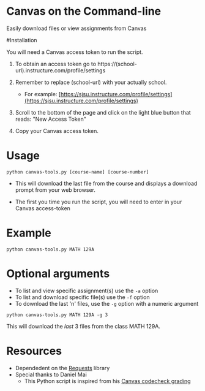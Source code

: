 # Canvas on the Command-line

Easily download files or view assignments from Canvas

#Installation

You will need a Canvas access token to run the script.

1. To obtain an access token go to https://(school-url).instructure.com/profile/settings

2. Remember to replace (school-url) with your actually school.

   - For example: [https://sjsu.instructure.com/profile/settings](https://sjsu.instructure.com/profile/settings)

4. Scroll to the bottom of the page and click on the light blue button that reads: "New Access Token"

5. Copy your Canvas access token. 

# Usage
```
python canvas-tools.py [course-name] [course-number]
```

* This will download the last file from the course and displays a download prompt from your web browser.

* The first you time you run the script, you will need to enter in your Canvas access-token

# Example
```
python canvas-tools.py MATH 129A
```

# Optional arguments
* To list and view specific assignment(s) use the `-a` option 
* To list and download specific file(s) use the `-f` option
* To download the last 'n' files, use the `-g` option with a numeric argument
```
python canvas-tools.py MATH 129A -g 3
```
This will download the *last* 3 files from the class MATH 129A.

# Resources

* Dependedent on the [Requests](http://docs.python-requests.org/en/latest/) library
* Special thanks to Daniel Mai 
  * This Python script is inspired from his [Canvas codecheck grading](https://bitbucket.org/danielmai/code-check-homework-grading) 

